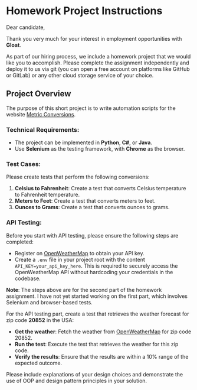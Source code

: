 # Homework Project Instructions

Dear candidate,

Thank you very much for your interest in employment opportunities with **Gloat**.

As part of our hiring process, we include a homework project that we would like you to accomplish. Please complete the assignment independently and deploy it to us via git (you can open a free account on platforms like GitHub or GitLab) or any other cloud storage service of your choice.

## Project Overview

The purpose of this short project is to write automation scripts for the website [Metric Conversions](https://www.metric-conversions.org/).

### Technical Requirements:

- The project can be implemented in **Python**, **C#**, or **Java**.
- Use **Selenium** as the testing framework, with **Chrome** as the browser.

### Test Cases:

Please create tests that perform the following conversions:
1. **Celsius to Fahrenheit**: Create a test that converts Celsius temperature to Fahrenheit temperature.
2. **Meters to Feet**: Create a test that converts meters to feet.
3. **Ounces to Grams**: Create a test that converts ounces to grams.

### API Testing:

Before you start with API testing, please ensure the following steps are completed:
- Register on [OpenWeatherMap](https://openweathermap.org/) to obtain your API key.
- Create a `.env` file in your project root with the content `API_KEY=your_api_key_here`. This is required to securely access the OpenWeatherMap API without hardcoding your credentials in the codebase.

**Note**: The steps above are for the second part of the homework assignment. I have not yet started working on the first part, which involves Selenium and browser-based tests.

For the API testing part, create a test that retrieves the weather forecast for zip code **20852** in the USA:
- **Get the weather**: Fetch the weather from [OpenWeatherMap](https://openweathermap.org/) for zip code 20852.
- **Run the test**: Execute the test that retrieves the weather for this zip code.
- **Verify the results**: Ensure that the results are within a 10% range of the expected outcome.

Please include explanations of your design choices and demonstrate the use of OOP and design pattern principles in your solution.
